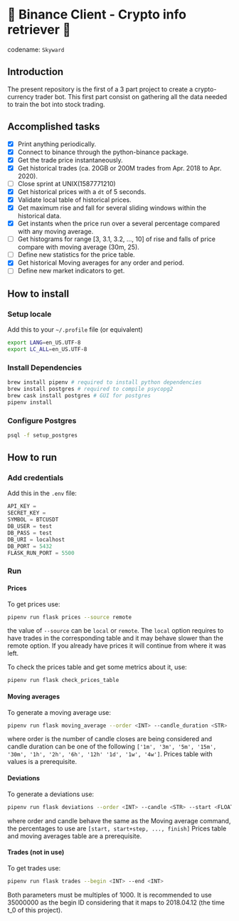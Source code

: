 # 🥑 Binance Client - Crypto info retriever 🥑
codename: `Skyward`

## Introduction

The present repository is the first of a 3 part project to create a crypto-currency trader bot.
This first part consist on gathering all the data needed to train the bot into stock trading.

## Accomplished tasks
- [x] Print anything periodically.
- [x] Connect to binance through the python-binance package.
- [x] Get the trade price instantaneously.
- [x] Get historical trades (ca. 20GB or 200M trades from Apr. 2018 to Apr. 2020).
- [ ] Close sprint at UNIX(1587771210)
- [x] Get historical prices with a `dt` of 5 seconds.
- [x] Validate local table of historical prices.
- [x] Get maximum rise and fall for several sliding windows within the historical data.
- [x] Get instants when the price run over a several percentage compared with any moving average.
- [ ] Get histograms for range [3, 3.1, 3.2, ..., 10] of rise and falls of price compare with moving average (30m, 25).
- [ ] Define new statistics for the price table.
- [x] Get historical Moving averages for any order and period.
- [ ] Define new market indicators to get.

## How to install

### Setup locale

Add this to your `~/.profile` file (or equivalent)

```bash
export LANG=en_US.UTF-8
export LC_ALL=en_US.UTF-8
```

### Install Dependencies

```bash
brew install pipenv # required to install python dependencies
brew install postgres # required to compile psycopg2
brew cask install postgres # GUI for postgres
pipenv install
```

### Configure Postgres

```bash
psql -f setup_postgres
```

## How to run

### Add credentials

Add this in the `.env` file:

```python
API_KEY = 
SECRET_KEY = 
SYMBOL = BTCUSDT
DB_USER = test
DB_PASS = test
DB_URI = localhost
DB_PORT = 5432
FLASK_RUN_PORT = 5500
```

### Run

#### Prices
To get prices use:
```bash
pipenv run flask prices --source remote
```
the value of `--source` can be `local` or `remote`. The `local` option requires to have trades in the corresponding table and it may behave slower than the remote option.
If you already have prices it will continue from where it was left.

To check the prices table and get some metrics about it, use:
```bash
pipenv run flask check_prices_table
```

#### Moving averages
To generate a moving average use:
```bash
pipenv run flask moving_average --order <INT> --candle_duration <STR>
```
where order is the number of candle closes are being considered and candle duration can be one of the following
`['1m', '3m', '5m', '15m', '30m', '1h', '2h', '6h', '12h' '1d', '1w', '4w']`. Prices table with values is a prerequisite.

#### Deviations
To generate a deviations use:
```bash
pipenv run flask deviations --order <INT> --candle <STR> --start <FLOAT> --finish <FLOAT> --step <FLOAT>
```
where order and candle behave the same as the Moving average command, the percentages to use are `[start, start+step, ..., finish]`
Prices table and moving averages table are a prerequisite.

#### Trades (not in use)
To get trades use:
```bash
pipenv run flask trades --begin <INT> --end <INT>
```
Both parameters must be multiples of 1000. It is recommended to use 35000000 as the begin ID considering that it maps to 2018.04.12 (the time t_0 of this project).

